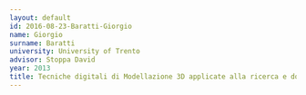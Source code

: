 ```yaml
---
layout: default 
id: 2016-08-23-Baratti-Giorgio
name: Giorgio
surname: Baratti
university: University of Trento
advisor: Stoppa David
year: 2013
title: Tecniche digitali di Modellazione 3D applicate alla ricerca e documentazione archelogica
---
```

